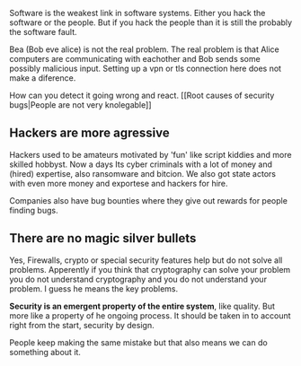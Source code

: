 Software is the weakest link in software systems. Either you hack the software or the people. But if you hack the people than it is still the probably the software fault. 

Bea (Bob eve alice) is not the real problem. The real problem is that Alice computers are communicating with eachother and Bob sends some possibly malicious input. Setting up a vpn or tls connection here does not make a diference. 

How can you detect it going wrong and react. [[Root causes of security bugs|People are not very knolegable]]

## Hackers are more agressive

Hackers used to be amateurs motivated by 'fun' like script kiddies and more skilled hobbyst. Now a days Its cyber criminals with a lot of money and (hired) expertise, also ransomware and bitcion. We also got state actors with even more money and exportese and hackers for hire.

Companies also have bug bounties where they give out rewards for people finding bugs. 

## There are no magic silver bullets

Yes, Firewalls, crypto or special security features help but do not solve all problems. Apperently if you think that cryptography can solve your problem you do not understand cryptography and you do not understand your problem. I guess he means the key problems.

**Security is an emergent property of the entire system**, like quality. But more like a property of he ongoing process. It should be taken in to account right from the start, security by design. 

People keep making the same mistake but that also means we can do something about it. 

